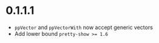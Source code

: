 # 0.1.1.1
- `ppVector` and `ppVectorWith` now accept generic vectors
- Add lower bound `pretty-show >= 1.6`
